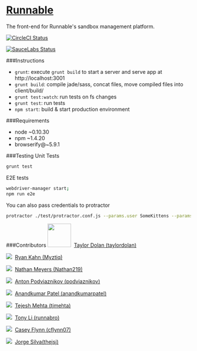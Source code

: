 # [Runnable](http://runnable.com/)
The front-end for Runnable's sandbox management platform.

[![
  CircleCI Status
 ](https://circleci.com/gh/CodeNow/runnable-angular.png?circle-token=979bf08a16049c22ca0f7f7e01cb523ce9dbfcac)
](https://circleci.com/gh/CodeNow/runnable-angular)

[![
  SauceLabs Status
 ](https://saucelabs.com/browser-matrix/runnable.svg?auth=9a8a382b89d804503547b9feda1eb36c)
](https://saucelabs.com/u/runnable)

###Instructions
- `grunt`: execute `grunt build` to start a server and serve app at http://localhost:3001
- `grunt build`: compile jade/sass, concat files, move compiled files into client/build/
- `grunt test:watch`: run tests on fs changes
- `grunt test`: run tests
- `npm start`: build & start production environment

###Requirements
- node ~0.10.30
- npm ~1.4.20
- browserify@~5.9.1

###Testing
Unit Tests
```bash
grunt test
```

E2E tests
```bash
webdriver-manager start;
npm run e2e
```
You can also pass credentials to protractor
```bash
protractor ./test/protractor.conf.js --params.user SomeKittens --params.password hunter2
```

###Contributors
<img src="https://avatars3.githubusercontent.com/u/7440805?s=64" width="64">&nbsp;
[Taylor Dolan (taylordolan)](https://github.com/taylordolan)

<img src="https://avatars3.githubusercontent.com/u/495765?s=64">&nbsp;
[Ryan Kahn (Myztiq)](https://github.com/Myztiq)

<img src="https://avatars1.githubusercontent.com/u/6379413?s=64">&nbsp;
[Nathan Meyers (Nathan219)](https://github.com/Nathan219)

<img src="https://avatars1.githubusercontent.com/u/429706?v=3&s=64">&nbsp;
[Anton Podviaznikov (podviaznikov)](https://github.com/podviaznikov)

<img src="https://s.gravatar.com/avatar/b613d7470bc5eb09b8c73223b4ee8a4e?s=64">&nbsp;
[Anandkumar Patel (anandkumarpatel)](https://github.com/anandkumarpatel)

<img src="http://www.gravatar.com/avatar/049d9ce7bb813b262d32f6ebe4bb6fe5?s=64">&nbsp;
[Tejesh Mehta (tjmehta)](https://github.com/tjmehta)

<img src="http://www.gravatar.com/avatar/452e4a4c93d2ffba9999b03cea258206?s=64">&nbsp;
[Tony Li (runnabro)](https://github.com/runnabro)

<img src="http://www.gravatar.com/avatar/fd3c806f94926cbe683f3ddc878ae4d3?s=64">&nbsp;
[Casey Flynn (cflynn07)](https://github.com/cflynn07)

<img src="http://www.gravatar.com/avatar/12d7b42352806d7d85ec8746ca018d97?s=64">&nbsp;
[Jorge Silva(thejsj)](https://github.com/thejsj)
